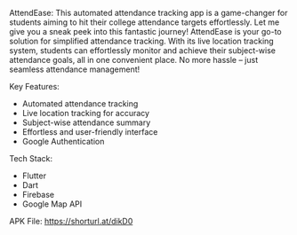 AttendEase: 
This automated attendance tracking app is a game-changer for students aiming to hit their college attendance targets effortlessly. Let me give you a sneak peek into this fantastic journey! AttendEase is your go-to solution for simplified attendance tracking. With its live location tracking system, students can effortlessly monitor and achieve their subject-wise attendance goals, all in one convenient place. No more hassle – just seamless attendance management!

Key Features:
- Automated attendance tracking
- Live location tracking for accuracy
- Subject-wise attendance summary
- Effortless and user-friendly interface
- Google Authentication

Tech Stack:
- Flutter
- Dart
- Firebase
- Google Map API

APK File: https://shorturl.at/dikD0
